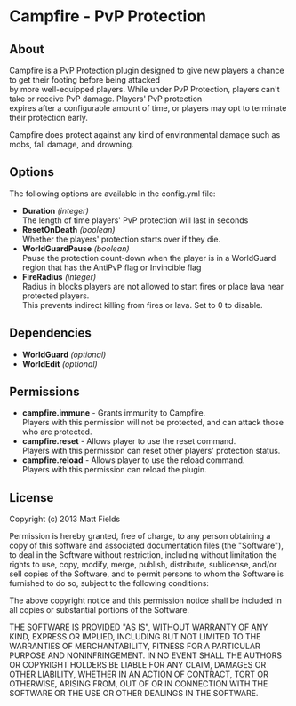 # Campfire - PvP Protection

## About
Campfire is a PvP Protection plugin designed to give new players a chance to get their footing before being attacked  
by more well-equipped players. While under PvP Protection, players can't take or receive PvP damage. Players' PvP protection  
expires after a configurable amount of time, or players may opt to terminate their protection early.  

Campfire does protect against any kind of environmental damage such as mobs, fall damage, and drowning.

## Options
The following options are available in the config.yml file:
* **Duration** *(integer)*   
The length of time players' PvP protection will last in seconds
* **ResetOnDeath** *(boolean)*   
Whether the players' protection starts over if they die. 
* **WorldGuardPause** *(boolean)*  
Pause the protection count-down when the player is in a WorldGuard region that has the AntiPvP flag or Invincible flag
* **FireRadius** *(integer)*  
Radius in blocks players are not allowed to start fires or place lava near protected players.  
This prevents indirect killing from fires or lava. Set to 0 to disable.

## Dependencies
* **WorldGuard** *(optional)*
* **WorldEdit** *(optional)*

## Permissions
* **campfire.immune** - Grants immunity to Campfire.  
Players with this permission will not be protected, and can attack those who are protected.
* **campfire.reset** - Allows player to use the reset command.  
Players with this permission can reset other players' protection status.
* **campfire.reload** - Allows player to use the reload command.  
Players with this permission can reload the plugin.

## License
Copyright (c) 2013 Matt Fields

Permission is hereby granted, free of charge, to any person obtaining a copy of this software and associated documentation files (the "Software"), to deal in the Software without restriction, including without limitation the rights to use, copy, modify, merge, publish, distribute, sublicense, and/or sell copies of the Software, and to permit persons to whom the Software is furnished to do so, subject to the following conditions:

The above copyright notice and this permission notice shall be included in all copies or substantial portions of the Software.

THE SOFTWARE IS PROVIDED "AS IS", WITHOUT WARRANTY OF ANY KIND, EXPRESS OR IMPLIED, INCLUDING BUT NOT LIMITED TO THE WARRANTIES OF MERCHANTABILITY, FITNESS FOR A PARTICULAR PURPOSE AND NONINFRINGEMENT. IN NO EVENT SHALL THE AUTHORS OR COPYRIGHT HOLDERS BE LIABLE FOR ANY CLAIM, DAMAGES OR OTHER LIABILITY, WHETHER IN AN ACTION OF CONTRACT, TORT OR OTHERWISE, ARISING FROM, OUT OF OR IN CONNECTION WITH THE SOFTWARE OR THE USE OR OTHER DEALINGS IN THE SOFTWARE.
